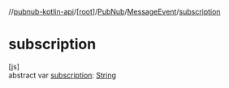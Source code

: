 //[pubnub-kotlin-api](../../../../index.md)/[[root]](../../index.md)/[PubNub](../index.md)/[MessageEvent](index.md)/[subscription](subscription.md)

# subscription

[js]\
abstract var [subscription](subscription.md): [String](https://kotlinlang.org/api/core/kotlin-stdlib/kotlin/-string/index.html)

